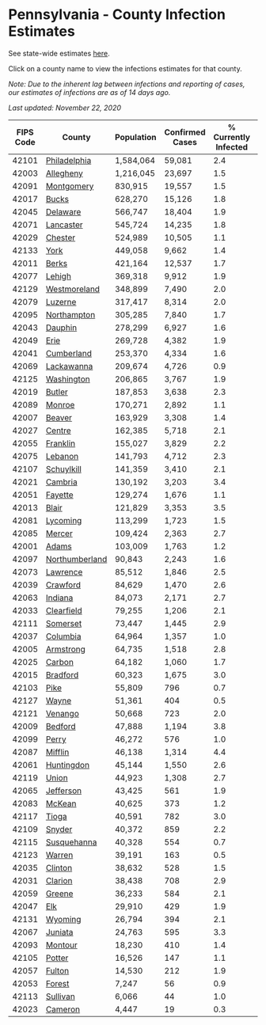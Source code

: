# Pennsylvania - County Infection Estimates

See state-wide estimates [here](/infections/us-pa).

Click on a county name to view the infections estimates for that county.

*Note: Due to the inherent lag between infections and reporting of cases, our estimates of infections are as of 14 days ago.*

*Last updated: November 22, 2020*

|   FIPS Code |                           County |   Population |   Confirmed Cases |   % Currently Infected |   % Total Infected |
|-------------|----------------------------------|--------------|-------------------|------------------------|--------------------|
|       42101 |     [Philadelphia](philadelphia) |    1,584,064 |            59,081 |                    2.4 |               17.1 |
|       42003 |           [Allegheny](allegheny) |    1,216,045 |            23,697 |                    1.5 |                6.5 |
|       42091 |         [Montgomery](montgomery) |      830,915 |            19,557 |                    1.5 |               10.3 |
|       42017 |                   [Bucks](bucks) |      628,270 |            15,126 |                    1.8 |               10.2 |
|       42045 |             [Delaware](delaware) |      566,747 |            18,404 |                    1.9 |               14.1 |
|       42071 |           [Lancaster](lancaster) |      545,724 |            14,235 |                    1.8 |                9.8 |
|       42029 |               [Chester](chester) |      524,989 |            10,505 |                    1.1 |                8.0 |
|       42133 |                     [York](york) |      449,058 |             9,662 |                    1.4 |                7.1 |
|       42011 |                   [Berks](berks) |      421,164 |            12,537 |                    1.7 |               12.8 |
|       42077 |                 [Lehigh](lehigh) |      369,318 |             9,912 |                    1.9 |               12.3 |
|       42129 |     [Westmoreland](westmoreland) |      348,899 |             7,490 |                    2.0 |                6.9 |
|       42079 |               [Luzerne](luzerne) |      317,417 |             8,314 |                    2.0 |               11.5 |
|       42095 |       [Northampton](northampton) |      305,285 |             7,840 |                    1.7 |               11.6 |
|       42043 |               [Dauphin](dauphin) |      278,299 |             6,927 |                    1.6 |                9.0 |
|       42049 |                     [Erie](erie) |      269,728 |             4,382 |                    1.9 |                5.0 |
|       42041 |         [Cumberland](cumberland) |      253,370 |             4,334 |                    1.6 |                5.8 |
|       42069 |         [Lackawanna](lackawanna) |      209,674 |             4,726 |                    0.9 |                9.5 |
|       42125 |         [Washington](washington) |      206,865 |             3,767 |                    1.9 |                5.7 |
|       42019 |                 [Butler](butler) |      187,853 |             3,638 |                    2.3 |                6.2 |
|       42089 |                 [Monroe](monroe) |      170,271 |             2,892 |                    1.1 |                8.6 |
|       42007 |                 [Beaver](beaver) |      163,929 |             3,308 |                    1.4 |                7.4 |
|       42027 |                 [Centre](centre) |      162,385 |             5,718 |                    2.1 |               10.6 |
|       42055 |             [Franklin](franklin) |      155,027 |             3,829 |                    2.2 |                8.7 |
|       42075 |               [Lebanon](lebanon) |      141,793 |             4,712 |                    2.3 |               12.6 |
|       42107 |         [Schuylkill](schuylkill) |      141,359 |             3,410 |                    2.1 |                8.8 |
|       42021 |               [Cambria](cambria) |      130,192 |             3,203 |                    3.4 |                6.8 |
|       42051 |               [Fayette](fayette) |      129,274 |             1,676 |                    1.1 |                4.2 |
|       42013 |                   [Blair](blair) |      121,829 |             3,353 |                    3.5 |                7.8 |
|       42081 |             [Lycoming](lycoming) |      113,299 |             1,723 |                    1.5 |                4.8 |
|       42085 |                 [Mercer](mercer) |      109,424 |             2,363 |                    2.7 |                6.7 |
|       42001 |                   [Adams](adams) |      103,009 |             1,763 |                    1.2 |                5.8 |
|       42097 | [Northumberland](northumberland) |       90,843 |             2,243 |                    1.6 |                7.9 |
|       42073 |             [Lawrence](lawrence) |       85,512 |             1,846 |                    2.5 |                6.9 |
|       42039 |             [Crawford](crawford) |       84,629 |             1,470 |                    2.6 |                5.1 |
|       42063 |               [Indiana](indiana) |       84,073 |             2,171 |                    2.7 |                8.0 |
|       42033 |         [Clearfield](clearfield) |       79,255 |             1,206 |                    2.1 |                4.4 |
|       42111 |             [Somerset](somerset) |       73,447 |             1,445 |                    2.9 |                5.2 |
|       42037 |             [Columbia](columbia) |       64,964 |             1,357 |                    1.0 |                8.6 |
|       42005 |           [Armstrong](armstrong) |       64,735 |             1,518 |                    2.8 |                7.3 |
|       42025 |                 [Carbon](carbon) |       64,182 |             1,060 |                    1.7 |                6.4 |
|       42015 |             [Bradford](bradford) |       60,323 |             1,675 |                    3.0 |                8.4 |
|       42103 |                     [Pike](pike) |       55,809 |               796 |                    0.7 |                8.1 |
|       42127 |                   [Wayne](wayne) |       51,361 |               404 |                    0.5 |                3.4 |
|       42121 |               [Venango](venango) |       50,668 |               723 |                    2.0 |                4.2 |
|       42009 |               [Bedford](bedford) |       47,888 |             1,194 |                    3.8 |                7.6 |
|       42099 |                   [Perry](perry) |       46,272 |               576 |                    1.0 |                4.1 |
|       42087 |               [Mifflin](mifflin) |       46,138 |             1,314 |                    4.4 |                8.3 |
|       42061 |         [Huntingdon](huntingdon) |       45,144 |             1,550 |                    2.6 |               11.6 |
|       42119 |                   [Union](union) |       44,923 |             1,308 |                    2.7 |                8.5 |
|       42065 |           [Jefferson](jefferson) |       43,425 |               561 |                    1.9 |                3.8 |
|       42083 |                 [McKean](mckean) |       40,625 |               373 |                    1.2 |                2.7 |
|       42117 |                   [Tioga](tioga) |       40,591 |               782 |                    3.0 |                5.4 |
|       42109 |                 [Snyder](snyder) |       40,372 |               859 |                    2.2 |                6.7 |
|       42115 |       [Susquehanna](susquehanna) |       40,328 |               554 |                    0.7 |                5.3 |
|       42123 |                 [Warren](warren) |       39,191 |               163 |                    0.5 |                1.2 |
|       42035 |               [Clinton](clinton) |       38,632 |               528 |                    1.5 |                4.4 |
|       42031 |               [Clarion](clarion) |       38,438 |               708 |                    2.9 |                5.5 |
|       42059 |                 [Greene](greene) |       36,233 |               584 |                    2.1 |                5.1 |
|       42047 |                       [Elk](elk) |       29,910 |               429 |                    1.9 |                4.4 |
|       42131 |               [Wyoming](wyoming) |       26,794 |               394 |                    2.1 |                4.9 |
|       42067 |               [Juniata](juniata) |       24,763 |               595 |                    3.3 |                8.5 |
|       42093 |               [Montour](montour) |       18,230 |               410 |                    1.4 |                8.2 |
|       42105 |                 [Potter](potter) |       16,526 |               147 |                    1.1 |                2.6 |
|       42057 |                 [Fulton](fulton) |       14,530 |               212 |                    1.9 |                4.5 |
|       42053 |                 [Forest](forest) |        7,247 |                56 |                    0.9 |                2.3 |
|       42113 |             [Sullivan](sullivan) |        6,066 |                44 |                    1.0 |                2.3 |
|       42023 |               [Cameron](cameron) |        4,447 |                19 |                    0.3 |                1.5 |